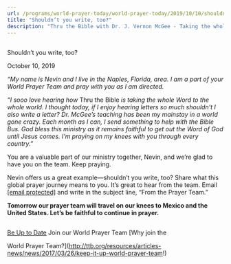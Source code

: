 ```yaml
---
url: /programs/world-prayer-today/world-prayer-today/2019/10/10/shouldn-t-you-write-too
title: "Shouldn’t you write, too?"
description: "Thru the Bible with Dr. J. Vernon McGee - Taking the whole Word to the whole world"
---
```







## 
 Shouldn’t you write, too?


October 10, 2019




*“My name is Nevin and I live in the Naples, Florida, area. I am a part of your World Prayer Team and pray with you as I am directed.*


*“I sooo love hearing how* Thru the Bible *is taking the whole Word to the whole world. I thought today, if I enjoy hearing letters so much shouldn’t I also write a letter? Dr. McGee’s teaching has been my mainstay in a world gone crazy. Each month as I can, I send something to help with the Bible Bus. God bless this ministry as it remains faithful to get out the Word of God until Jesus comes. I’m praying on my knees with you through every country.”*


You are a valuable part of our ministry together, Nevin, and we’re glad to have you on the team. Keep praying. 


Nevin offers us a great example—shouldn’t you write, too? Share what this global prayer journey means to you. It’s great to hear from the team. Email [[email protected]](/cdn-cgi/l/email-protection#5b191219171e190e081b0f0f197534293c) and write in the subject line, “From the Prayer Team.” 


**Tomorrow our prayer team will travel on our knees to Mexico and the United States. Let’s be faithful to continue in prayer.** 







## 




[Be Up to Date](http://feeds.feedburner.com/WorldPrayerToday "World Prayer Today RSS Feed")
Join our World Prayer Team
[Why join the  

World Prayer Team?](http://ttb.org/resources/articles-news/news/2017/03/26/keep-it-up-world-prayer-team!)




